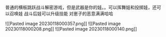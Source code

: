 普通的横板跳跃战斗解密游戏，但是武器是你的娃。。可以挥舞娃和投掷娃，还可以召唤娃
战斗后娃可以升级技能
对崽子的恶意满满哈哈

![[Pasted image 20230118000357.png]]
![[Pasted image 20230118000208.png]]
![[Pasted image 20230118000140.png]]